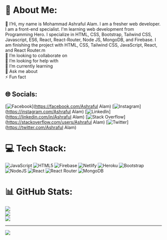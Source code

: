 # 💫 About Me:
🔭 I’Hi, my name is Mohammad Ashraful Alam. I am a fresher web developer. I am a front-end specialist. I'm learning web development from Programming Hero. I specialize in HTML, CSS, Bootstrap, Tailwind CSS, Javascript, ES6, React, React-Router, Node JS, MongoDB, and Firebase. I am finishing the project with HTML, CSS, Tailwind CSS, JavaScript, React, and React Router.m <br>👯 I’m looking to collaborate on<br>🤝 I’m looking for help with<br>🌱 I’m currently learning<br>💬 Ask me about<br>⚡ Fun fact


## 🌐 Socials:

[![Facebook](https://img.shields.io/badge/Facebook-%231877F2.svg?logo=Facebook&logoColor=white)](https://facebook.com/Ashraful Alam) [![Instagram](https://img.shields.io/badge/Instagram-%23E4405F.svg?logo=Instagram&logoColor=white)](https://instagram.com/Ashraful Alam) [![LinkedIn](https://img.shields.io/badge/LinkedIn-%230077B5.svg?logo=linkedin&logoColor=white)](https://linkedin.com/in/Ashraful Alam) [![Stack Overflow](https://img.shields.io/badge/-Stackoverflow-FE7A16?logo=stack-overflow&logoColor=white)](https://stackoverflow.com/users/Ashraful Alam) [![Twitter](https://img.shields.io/badge/Twitter-%231DA1F2.svg?logo=Twitter&logoColor=white)](https://twitter.com/Ashraful Alam) 

# 💻 Tech Stack:
![JavaScript](https://img.shields.io/badge/javascript-%23323330.svg?style=for-the-badge&logo=javascript&logoColor=%23F7DF1E) ![HTML5](https://img.shields.io/badge/html5-%23E34F26.svg?style=for-the-badge&logo=html5&logoColor=white)  ![Firebase](https://img.shields.io/badge/firebase-%23039BE5.svg?style=for-the-badge&logo=firebase) ![Netlify](https://img.shields.io/badge/netlify-%23000000.svg?style=for-the-badge&logo=netlify&logoColor=#00C7B7) ![Heroku](https://img.shields.io/badge/heroku-%23430098.svg?style=for-the-badge&logo=heroku&logoColor=white) ![Bootstrap](https://img.shields.io/badge/bootstrap-%23563D7C.svg?style=for-the-badge&logo=bootstrap&logoColor=white) ![NodeJS](https://img.shields.io/badge/node.js-6DA55F?style=for-the-badge&logo=node.js&logoColor=white) ![React](https://img.shields.io/badge/react-%2320232a.svg?style=for-the-badge&logo=react&logoColor=%2361DAFB) ![React Router](https://img.shields.io/badge/React_Router-CA4245?style=for-the-badge&logo=react-router&logoColor=white) ![MongoDB](https://img.shields.io/badge/MongoDB-%234ea94b.svg?style=for-the-badge&logo=mongodb&logoColor=white)
# 📊 GitHub Stats:
![](https://github-readme-stats.vercel.app/api?username=Ashraful610&theme=default&hide_border=false&include_all_commits=true&count_private=false)<br/>
![](https://github-readme-streak-stats.herokuapp.com/?user=Ashraful610&theme=default&hide_border=false)<br/>
![](https://github-readme-stats.vercel.app/api/top-langs/?username=Ashraful610&theme=default&hide_border=false&include_all_commits=true&count_private=false&layout=compact)

---
[![](https://visitcount.itsvg.in/api?id=Ashraful610&icon=5&color=1)](https://visitcount.itsvg.in)
